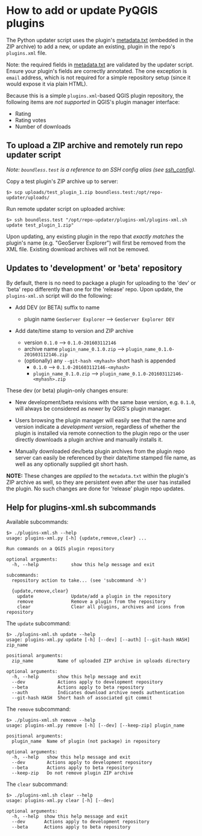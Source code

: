 # How to add or update PyQGIS plugins

The Python updater script uses the plugin's [metadata.txt][md] (embedded in the
ZIP archive) to add a new, or update an existing, plugin in the repo's
`plugins.xml` file.

Note: the required fields in [metadata.txt][md] are validated by the updater
script. Ensure your plugin's fields are correctly annotated. The one exception
is `email` address, which is not required for a simple repository setup (since
it would expose it via plain HTML).

[md]: http://docs.qgis.org/testing/en/docs/pyqgis_developer_cookbook/plugins.html#plugin-metadata

Because this is a simple `plugins.xml`-based QGIS plugin repository, the
following items are _not supported_ in QGIS's plugin manager interface:

- Rating
- Rating votes
- Number of downloads

## To upload a ZIP archive and remotely run repo updater script

_Note: `boundless.test` is a reference to an SSH config alias (see
[ssh_config][shc])._

[shc]: http://www.openssh.com/manual.html

Copy a test plugin's ZIP archive up to server:

    $> scp uploads/test_plugin_1.zip boundless.test:/opt/repo-updater/uploads/

Run remote updater script on uploaded archive:

    $> ssh boundless.test "/opt/repo-updater/plugins-xml/plugins-xml.sh update test_plugin_1.zip"

Upon updating, any existing plugin in the repo that _exactly
matches_ the plugin's name (e.g. "GeoServer Explorer") will first be removed
from the XML file. Existing download archives will not be removed.

## Updates to 'development' or 'beta' repository

By default, there is no need to package a plugin for uploading to the 'dev' or 'beta' repo
differently than one for the 'release' repo. Upon update, the `plugins-xml.sh`
script will do the following:

* Add DEV (or BETA) suffix to name
  * plugin name `GeoServer Explorer` --> `GeoServer Explorer DEV`

* Add date/time stamp to version and ZIP archive
  * version `0.1.0` --> `0.1.0-201603112146`
  * archive name `plugin_name_0.1.0.zip` --> `plugin_name_0.1.0-201603112146.zip`
  * (optionally) any `--git-hash <myhash>` short hash is appended
    * `0.1.0` --> `0.1.0-201603112146-<myhash>`
    * `plugin_name_0.1.0.zip` --> `plugin_name_0.1.0-201603112146-<myhash>.zip`

These dev (or beta) plugin-only changes ensure:

* New development/beta revisions with the same base version, e.g. `0.1.0`, will
  always be considered as _newer_ by QGIS's plugin manager.

* Users browsing the plugin manager will easily see that the name and version
  indicate a _development version_, regardless of whether the plugin is
  installed via remote connection to the plugin repo or the user directly
  downloads a plugin archive and manually installs it.

* Manually downloaded dev/beta plugin archives from the plugin repo server can easily
  be referenced by their date/time stamped file name, as well as any optionally
  supplied git short hash.

**NOTE:** These changes are _applied_ to the `metadata.txt` within the plugin's
ZIP archive as well, so they are persistent even after the user has installed
the plugin. No such changes are done for 'release' plugin repo updates.

## Help for plugins-xml.sh subcommands

Available subcommands:

    $> ./plugins-xml.sh --help
    usage: plugins-xml.py [-h] {update,remove,clear} ...

    Run commands on a QGIS plugin repository

    optional arguments:
      -h, --help            show this help message and exit

    subcommands:
      repository action to take... (see 'subcommand -h')

      {update,remove,clear}
        update              Update/add a plugin in the repository
        remove              Remove a plugin from the repository
        clear               Clear all plugins, archives and icons from repository

The `update` subcommand:

    $> ./plugins-xml.sh update --help
    usage: plugins-xml.py update [-h] [--dev] [--auth] [--git-hash HASH] zip_name

    positional arguments:
      zip_name         Name of uploaded ZIP archive in uploads directory

    optional arguments:
      -h, --help       show this help message and exit
      --dev            Actions apply to development repository
      --beta           Actions apply to beta repository
      --auth           Indicates download archive needs authentication
      --git-hash HASH  Short hash of associated git commit

The `remove` subcommand:

    $> ./plugins-xml.sh remove --help
    usage: plugins-xml.py remove [-h] [--dev] [--keep-zip] plugin_name

    positional arguments:
      plugin_name  Name of plugin (not package) in repository

    optional arguments:
      -h, --help   show this help message and exit
      --dev        Actions apply to development repository
      --beta       Actions apply to beta repository
      --keep-zip   Do not remove plugin ZIP archive

The `clear` subcommand:

    $> ./plugins-xml.sh clear --help
    usage: plugins-xml.py clear [-h] [--dev]

    optional arguments:
      -h, --help  show this help message and exit
      --dev       Actions apply to development repository
      --beta      Actions apply to beta repository
